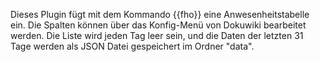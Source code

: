 Dieses Plugin fügt mit dem Kommando {{fho}} eine Anwesenheitstabelle ein. Die Spalten können über das Konfig-Menü von Dokuwiki bearbeitet werden.
Die Liste wird jeden Tag leer sein, und die Daten der letzten 31 Tage werden als JSON Datei gespeichert im Ordner "data".

